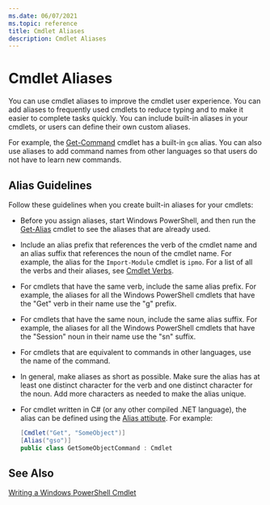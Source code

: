 ```yaml
---
ms.date: 06/07/2021
ms.topic: reference
title: Cmdlet Aliases
description: Cmdlet Aliases
---
```

# Cmdlet Aliases

You can use cmdlet aliases to improve the cmdlet user experience. You can add aliases to frequently
used cmdlets to reduce typing and to make it easier to complete tasks quickly. You can include
built-in aliases in your cmdlets, or users can define their own custom aliases.

For example, the [Get-Command](/powershell/module/microsoft.powershell.core/get-command) cmdlet has
a built-in `gcm` alias. You can also use aliases to add command names from other languages so that
users do not have to learn new commands.

## Alias Guidelines

Follow these guidelines when you create built-in aliases for your cmdlets:

- Before you assign aliases, start Windows PowerShell, and then run the
  [Get-Alias](/powershell/module/Microsoft.PowerShell.Utility/Get-Alias) cmdlet to see the aliases
  that are already used.

- Include an alias prefix that references the verb of the cmdlet name and an alias suffix that
  references the noun of the cmdlet name. For example, the alias for the `Import-Module` cmdlet is
  `ipmo`. For a list of all the verbs and their aliases, see
  [Cmdlet Verbs](./approved-verbs-for-windows-powershell-commands.md).

- For cmdlets that have the same verb, include the same alias prefix. For example, the aliases for
  all the Windows PowerShell cmdlets that have the "Get" verb in their name use the "g" prefix.

- For cmdlets that have the same noun, include the same alias suffix. For example, the aliases for
  all the Windows PowerShell cmdlets that have the "Session" noun in their name use the "sn" suffix.

- For cmdlets that are equivalent to commands in other languages, use the name of the command.

- In general, make aliases as short as possible. Make sure the alias has at least one distinct
  character for the verb and one distinct character for the noun. Add more characters as needed to
  make the alias unique.

- For cmdlet written in C# (or any other compiled .NET language), the alias can be defined using the
  [Alias attibute](alias-attribute-declaration.md). For example:

  ```csharp
  [Cmdlet("Get", "SomeObject")]
  [Alias("gso")]
  public class GetSomeObjectCommand : Cmdlet
  ```

## See Also

[Writing a Windows PowerShell Cmdlet](./writing-a-windows-powershell-cmdlet.md)
